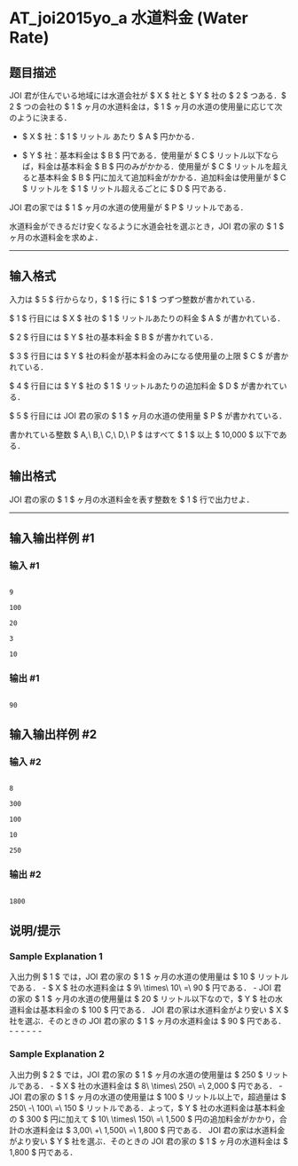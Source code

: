 # AT_joi2015yo_a 水道料金 (Water Rate)

## 题目描述

[problemUrl]: https://atcoder.jp/contests/joi2015yo/tasks/joi2015yo_a

JOI 君が住んでいる地域には水道会社が $ X $ 社と $ Y $ 社の $ 2 $ つある．$ 2 $ つの会社の $ 1 $ ヶ月の水道料金は，$ 1 $ ヶ月の水道の使用量に応じて次のように決まる．

- $ X $ 社：$ 1 $ リットル あたり $ A $ 円かかる．
- $ Y $ 社：基本料金は $ B $ 円である．使用量が $ C $ リットル以下ならば，料金は基本料金 $ B $ 円のみがかかる．使用量が $ C $ リットルを超えると基本料金 $ B $ 円に加えて追加料金がかかる．追加料金は使用量が $ C $ リットルを $ 1 $ リットル超えるごとに $ D $ 円である．

JOI 君の家では $ 1 $ ヶ月の水道の使用量が $ P $ リットルである．

水道料金ができるだけ安くなるように水道会社を選ぶとき，JOI 君の家の $ 1 $ ヶ月の水道料金を求めよ．

- - - - - -

## 输入格式

入力は $ 5 $ 行からなり，$ 1 $ 行に $ 1 $ つずつ整数が書かれている．

$ 1 $ 行目には $ X $ 社の $ 1 $ リットルあたりの料金 $ A $ が書かれている．  
$ 2 $ 行目には $ Y $ 社の基本料金 $ B $ が書かれている．  
$ 3 $ 行目には $ Y $ 社の料金が基本料金のみになる使用量の上限 $ C $ が書かれている．  
$ 4 $ 行目には $ Y $ 社の $ 1 $ リットルあたりの追加料金 $ D $ が書かれている．  
$ 5 $ 行目には JOI 君の家の $ 1 $ ヶ月の水道の使用量 $ P $ が書かれている．

書かれている整数 $ A,\ B,\ C,\ D,\ P $ はすべて $ 1 $ 以上 $ 10\,000 $ 以下である．

## 输出格式

JOI 君の家の $ 1 $ ヶ月の水道料金を表す整数を $ 1 $ 行で出力せよ．

- - - - - -

## 输入输出样例 #1

### 输入 #1

```
9
100
20
3
10
```

### 输出 #1

```
90
```

## 输入输出样例 #2

### 输入 #2

```
8
300
100
10
250
```

### 输出 #2

```
1800
```

## 说明/提示

### Sample Explanation 1

入出力例 $ 1 $ では，JOI 君の家の $ 1 $ ヶ月の水道の使用量は $ 10 $ リットルである． - $ X $ 社の水道料金は $ 9\ \times\ 10\ =\ 90 $ 円である． - JOI 君の家の $ 1 $ ヶ月の水道の使用量は $ 20 $ リットル以下なので，$ Y $ 社の水道料金は基本料金の $ 100 $ 円である． JOI 君の家は水道料金がより安い $ X $ 社を選ぶ．そのときの JOI 君の家の $ 1 $ ヶ月の水道料金は $ 90 $ 円である． - - - - - -

### Sample Explanation 2

入出力例 $ 2 $ では，JOI 君の家の $ 1 $ ヶ月の水道の使用量は $ 250 $ リットルである． - $ X $ 社の水道料金は $ 8\ \times\ 250\ =\ 2\,000 $ 円である． - JOI 君の家の $ 1 $ ヶ月の水道の使用量は $ 100 $ リットル以上で，超過量は $ 250\ -\ 100\ =\ 150 $ リットルである．よって，$ Y $ 社の水道料金は基本料金の $ 300 $ 円に加えて $ 10\ \times\ 150\ =\ 1\,500 $ 円の追加料金がかかり，合計の水道料金は $ 3\,00\ +\ 1\,500\ =\ 1\,800 $ 円である． JOI 君の家は水道料金がより安い $ Y $ 社を選ぶ．そのときの JOI 君の家の $ 1 $ ヶ月の水道料金は $ 1\,800 $ 円である．